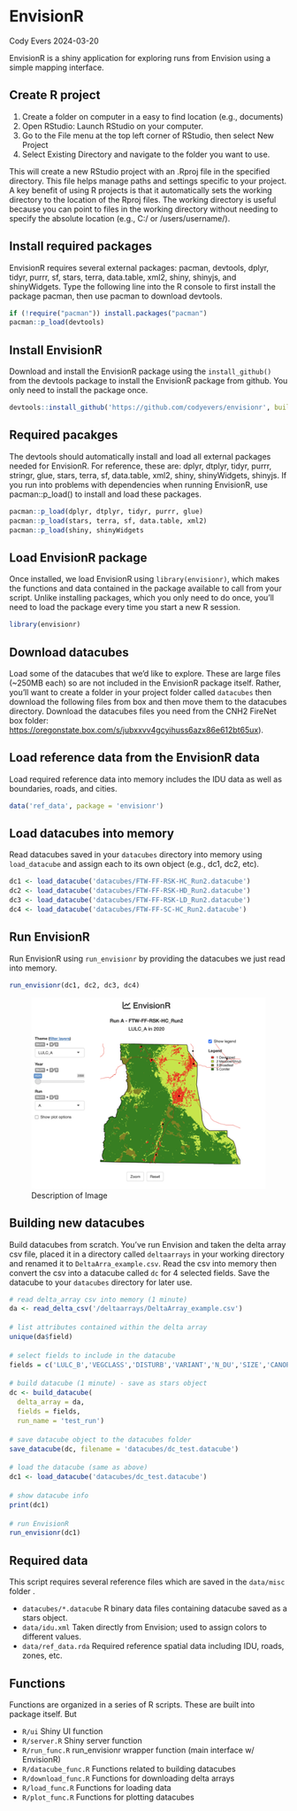 EnvisionR
================
Cody Evers
2024-03-20

EnvisionR is a shiny application for exploring runs from Envision using
a simple mapping interface.

## Create R project

1.  Create a folder on computer in a easy to find location (e.g.,
    documents)
2.  Open RStudio: Launch RStudio on your computer.
3.  Go to the File menu at the top left corner of RStudio, then select
    New Project
4.  Select Existing Directory and navigate to the folder you want to
    use.

This will create a new RStudio project with an .Rproj file in the
specified directory. This file helps manage paths and settings specific
to your project. A key benefit of using R projects is that it
automatically sets the working directory to the location of the Rproj
files. The working directory is useful because you can point to files in
the working directory without needing to specify the absolute location
(e.g., C:/ or /users/username/).

## Install required packages

EnvisionR requires several external packages: pacman, devtools, dplyr,
tidyr, purrr, sf, stars, terra, data.table, xml2, shiny, shinyjs, and
shinyWidgets. Type the following line into the R console to first
install the package pacman, then use pacman to download devtools.

``` r
if (!require("pacman")) install.packages("pacman")
pacman::p_load(devtools) 
```

## Install EnvisionR

Download and install the EnvisionR package using the `install_github()`
from the devtools package to install the EnvisionR package from github.
You only need to install the package once.

``` r
devtools::install_github('https://github.com/codyevers/envisionr', build = FALSE, force = TRUE)
```

## Required pacakges

The devtools should automatically install and load all external packages
needed for EnvisionR. For reference, these are: dplyr, dtplyr, tidyr,
purrr, stringr, glue, stars, terra, sf, data.table, xml2, shiny,
shinyWidgets, shinyjs. If you run into problems with dependencies when
running EnvisionR, use pacman::p_load() to install and load these
packages.

``` r
pacman::p_load(dplyr, dtplyr, tidyr, purrr, glue) 
pacman::p_load(stars, terra, sf, data.table, xml2)
pacman::p_load(shiny, shinyWidgets
```

## Load EnvisionR package

Once installed, we load EnvisionR using `library(envisionr)`, which
makes the functions and data contained in the package available to call
from your script. Unlike installing packages, which you only need to do
once, you’ll need to load the package every time you start a new R
session.

``` r
library(envisionr)
```

## Download datacubes

Load some of the datacubes that we’d like to explore. These are large
files (~250MB each) so are not included in the EnvisionR package itself.
Rather, you’ll want to create a folder in your project folder called
`datacubes` then download the following files from box and then move
them to the datacubes directory. Download the datacubes files you need
from the CNH2 FireNet box folder:
<https://oregonstate.box.com/s/jubxxvv4gcyihuss6azx86e612bt65ux>).

## Load reference data from the EnvisionR data

Load required reference data into memory includes the IDU data as well
as boundaries, roads, and cities.

``` r
data('ref_data', package = 'envisionr')
```

## Load datacubes into memory

Read datacubes saved in your `datacubes` directory into memory using
`load_datacube` and assign each to its own object (e.g., dc1, dc2, etc).

``` r
dc1 <- load_datacube('datacubes/FTW-FF-RSK-HC_Run2.datacube')
dc2 <- load_datacube('datacubes/FTW-FF-RSK-HD_Run2.datacube')
dc3 <- load_datacube('datacubes/FTW-FF-RSK-LD_Run2.datacube')
dc4 <- load_datacube('datacubes/FTW-FF-SC-HC_Run2.datacube')
```

## Run EnvisionR

Run EnvisionR using `run_envisionr` by providing the datacubes we just
read into memory.

``` r
run_envisionr(dc1, dc2, dc3, dc4)
```

<figure>
<img src="man/figures/envisionr_interface.png"
alt="Description of Image" />
<figcaption aria-hidden="true">Description of Image</figcaption>
</figure>

## Building new datacubes

Build datacubes from scratch. You’ve run Envision and taken the delta
array csv file, placed it in a directory called `deltaarrays` in your
working directory and renamed it to `DeltaArra_example.csv`. Read the
csv into memory then convert the csv into a datacube called `dc` for 4
selected fields. Save the datacube to your `datacubes` directory for
later use.

``` r
# read delta_array csv into memory (1 minute)
da <- read_delta_csv('/deltaarrays/DeltaArray_example.csv')

# list attributes contained within the delta array
unique(da$field)

# select fields to include in the datacube
fields = c('LULC_B','VEGCLASS','DISTURB','VARIANT','N_DU','SIZE','CANOPY','LAYERS')

# build datacube (1 minute) - save as stars object
dc <- build_datacube(
  delta_array = da,
  fields = fields,
  run_name = 'test_run')

# save datacube object to the datacubes folder
save_datacube(dc, filename = 'datacubes/dc_test.datacube')

# load the datacube (same as above)
dc1 <- load_datacube('datacubes/dc_test.datacube')

# show datacube info
print(dc1)

# run EnvisionR 
run_envisionr(dc1)
```

## Required data

This script requires several reference files which are saved in the
`data/misc` folder .

- `datacubes/*.datacube` R binary data files containing datacube saved
  as a stars object.
- `data/idu.xml` Taken directly from Envision; used to assign colors to
  different values.
- `data/ref_data.rda` Required reference spatial data including IDU,
  roads, zones, etc.

## Functions

Functions are organized in a series of R scripts. These are built into
package itself. But

- `R/ui` Shiny UI function
- `R/server.R` Shiny server function
- `R/run_func.R` run_envisionr wrapper function (main interface w/
  EnvisionR)
- `R/datacube_func.R` Functions related to building datacubes
- `R/download_func.R` Functions for downloading delta arrays
- `R/load_func.R` Functions for loading data
- `R/plot_func.R` Functions for plotting datacubes
